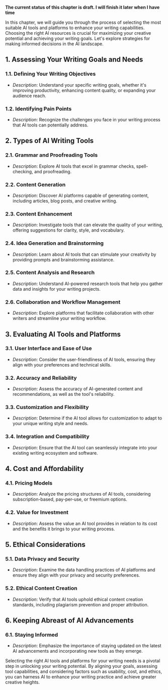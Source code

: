 **The current status of this chapter is draft. I will finish it later when I have time**

In this chapter, we will guide you through the process of selecting the most suitable AI tools and platforms to enhance your writing capabilities. Choosing the right AI resources is crucial for maximizing your creative potential and achieving your writing goals. Let's explore strategies for making informed decisions in the AI landscape.

**1. Assessing Your Writing Goals and Needs**
---------------------------------------------

### 1.1. **Defining Your Writing Objectives**

* *Description*: Understand your specific writing goals, whether it's improving productivity, enhancing content quality, or expanding your audience reach.

### 1.2. **Identifying Pain Points**

* *Description*: Recognize the challenges you face in your writing process that AI tools can potentially address.

**2. Types of AI Writing Tools**
--------------------------------

### 2.1. **Grammar and Proofreading Tools**

* *Description*: Explore AI tools that excel in grammar checks, spell-checking, and proofreading.

### 2.2. **Content Generation**

* *Description*: Discover AI platforms capable of generating content, including articles, blog posts, and creative writing.

### 2.3. **Content Enhancement**

* *Description*: Investigate tools that can elevate the quality of your writing, offering suggestions for clarity, style, and vocabulary.

### 2.4. **Idea Generation and Brainstorming**

* *Description*: Learn about AI tools that can stimulate your creativity by providing prompts and brainstorming assistance.

### 2.5. **Content Analysis and Research**

* *Description*: Understand AI-powered research tools that help you gather data and insights for your writing projects.

### 2.6. **Collaboration and Workflow Management**

* *Description*: Explore platforms that facilitate collaboration with other writers and streamline your writing workflow.

**3. Evaluating AI Tools and Platforms**
----------------------------------------

### 3.1. **User Interface and Ease of Use**

* *Description*: Consider the user-friendliness of AI tools, ensuring they align with your preferences and technical skills.

### 3.2. **Accuracy and Reliability**

* *Description*: Assess the accuracy of AI-generated content and recommendations, as well as the tool's reliability.

### 3.3. **Customization and Flexibility**

* *Description*: Determine if the AI tool allows for customization to adapt to your unique writing style and needs.

### 3.4. **Integration and Compatibility**

* *Description*: Ensure that the AI tool can seamlessly integrate into your existing writing ecosystem and software.

**4. Cost and Affordability**
-----------------------------

### 4.1. **Pricing Models**

* *Description*: Analyze the pricing structures of AI tools, considering subscription-based, pay-per-use, or freemium options.

### 4.2. **Value for Investment**

* *Description*: Assess the value an AI tool provides in relation to its cost and the benefits it brings to your writing process.

**5. Ethical Considerations**
-----------------------------

### 5.1. **Data Privacy and Security**

* *Description*: Examine the data handling practices of AI platforms and ensure they align with your privacy and security preferences.

### 5.2. **Ethical Content Creation**

* *Description*: Verify that AI tools uphold ethical content creation standards, including plagiarism prevention and proper attribution.

**6. Keeping Abreast of AI Advancements**
-----------------------------------------

### 6.1. **Staying Informed**

* *Description*: Emphasize the importance of staying updated on the latest AI advancements and incorporating new tools as they emerge.

Selecting the right AI tools and platforms for your writing needs is a pivotal step in unlocking your writing potential. By aligning your goals, assessing tool capabilities, and considering factors such as usability, cost, and ethics, you can harness AI to enhance your writing practice and achieve greater creative heights.

